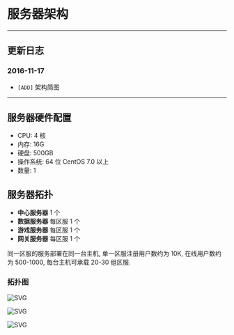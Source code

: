 # 服务器架构

----

## 更新日志

### 2016-11-17

* `[ADD]` 架构简图

----

## 服务器硬件配置

* CPU: 4 核
* 内存: 16G
* 硬盘: 500GB
* 操作系统: 64 位 CentOS 7.0 以上
* 数量: 1

## 服务器拓扑

* **中心服务器** 1 个
* **数据服务器** 每区服 1 个
* **游戏服务器** 每区服 1 个
* **网关服务器** 每区服 1 个

同一区服的服务部署在同一台主机, 单一区服注册用户数约为 10K, 在线用户数约为 500-1000, 每台主机可承载 20-30 组区服.

### 拓扑图

![SVG](/images/dig1.svg)

![SVG](/images/dig2.svg)

![SVG](/images/dig3.svg)

